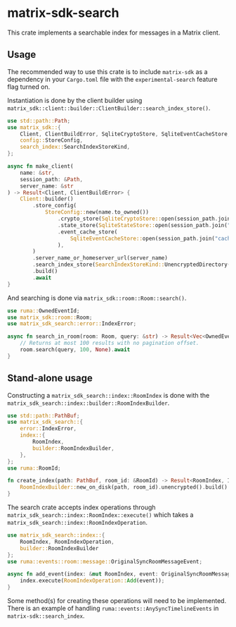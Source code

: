 # matrix-sdk-search

This crate implements a searchable index for messages in a Matrix client.

## Usage

The recommended way to use this crate is to include `matrix-sdk` as a dependency 
in your `Cargo.toml` file with the `experimental-search` feature flag turned on.

Instantiation is done by the client builder using `matrix_sdk::client::builder::ClientBuilder::search_index_store()`.

```rust
use std::path::Path;
use matrix_sdk::{
    Client, ClientBuildError, SqliteCryptoStore, SqliteEventCacheStore, SqliteStateStore,  
    config::StoreConfig,
    search_index::SearchIndexStoreKind,
};

async fn make_client(
    name: &str, 
    session_path: &Path, 
    server_name: &str
) -> Result<Client, ClientBuildError> {
    Client::builder()
        .store_config(
            StoreConfig::new(name.to_owned())
                .crypto_store(SqliteCryptoStore::open(session_path.join("crypto"), None).await?)
                .state_store(SqliteStateStore::open(session_path.join("state"), None).await?)
                .event_cache_store(
                    SqliteEventCacheStore::open(session_path.join("cache"), None).await?,
                ),
        )
        .server_name_or_homeserver_url(server_name)
        .search_index_store(SearchIndexStoreKind::UnencryptedDirectory(session_path.join("index")))
        .build()
        .await
}

```

And searching is done via `matrix_sdk::room::Room::search()`.

```rust
use ruma::OwnedEventId;
use matrix_sdk::room::Room;
use matrix_sdk_search::error::IndexError;

async fn search_in_room(room: Room, query: &str) -> Result<Vec<OwnedEventId>, IndexError> {
    // Returns at most 100 results with no pagination offset.
    room.search(query, 100, None).await
}
```

## Stand-alone usage

Constructing a `matrix_sdk_search::index::RoomIndex` is done with the `matrix_sdk_search::index::builder::RoomIndexBuilder`.

```rust
use std::path::PathBuf;
use matrix_sdk_search::{
    error::IndexError,
    index::{
        RoomIndex,
        builder::RoomIndexBuilder,
    },
};
use ruma::RoomId;

fn create_index(path: PathBuf, room_id: &RoomId) -> Result<RoomIndex, IndexError> {
    RoomIndexBuilder::new_on_disk(path, room_id).unencrypted().build()
}
```

The search crate accepts index operations through `matrix_sdk_search::index::RoomIndex::execute()`
which takes a `matrix_sdk_search::index::RoomIndexOperation`. 

```rust
use matrix_sdk_search::index::{
    RoomIndex, RoomIndexOperation,
    builder::RoomIndexBuilder
};
use ruma::events::room::message::OriginalSyncRoomMessageEvent;

async fn add_event(index: &mut RoomIndex, event: OriginalSyncRoomMessageEvent) {
    index.execute(RoomIndexOperation::Add(event));
}
```

Some method(s) for creating these operations will need to be implemented. There is an example of
handling `ruma::events::AnySyncTimelineEvents` in `matrix-sdk::search_index`.

